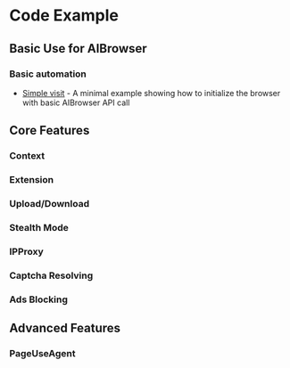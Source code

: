 # Code Example

## Basic Use for AIBrowser

### Basic automation

- [Simple visit](../../../python/docs/examples/browser/visit_aliyun.py) - A minimal example showing how to initialize the browser with basic AIBrowser API call

## Core Features

### Context

### Extension

### Upload/Download

### Stealth Mode

### IPProxy

### Captcha Resolving

### Ads Blocking

## Advanced Features

### PageUseAgent